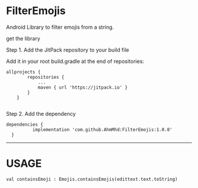 # FilterEmojis
Android Library to filter emojis from a string.

get the library

Step 1. Add the JitPack repository to your build file

Add it in your root build.gradle at the end of repositories:

```
allprojects {
		repositories {
			...
			maven { url 'https://jitpack.io' }
		}
	}
  
  ```
  Step 2. Add the dependency
  ```
  dependencies {
	        implementation 'com.github.AhmMhd:FilterEmojis:1.0.0'
	}
  ```
 **************************************************************************************************************************************
  # USAGE
```
val containsEmoji : Emojis.containsEmojis(edittext.text.toString)
```



